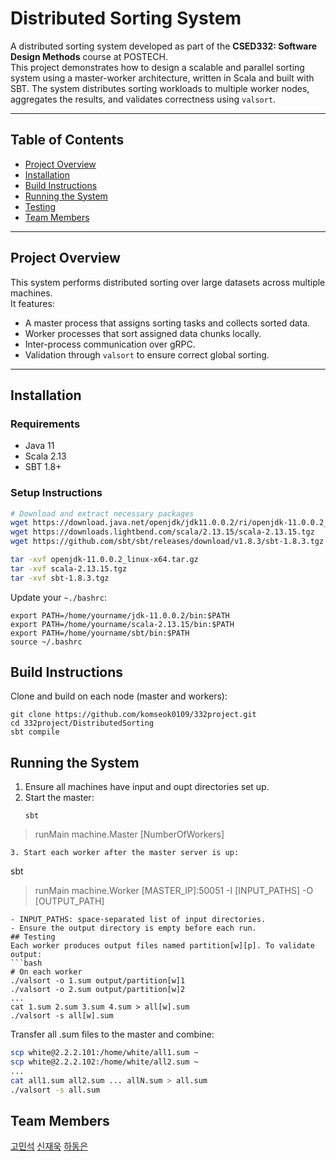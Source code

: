 # Distributed Sorting System

A distributed sorting system developed as part of the **CSED332: Software Design Methods** course at POSTECH.  
This project demonstrates how to design a scalable and parallel sorting system using a master-worker architecture, written in Scala and built with SBT. The system distributes sorting workloads to multiple worker nodes, aggregates the results, and validates correctness using `valsort`.

---
## Table of Contents

- [Project Overview](#project-overview)
- [Installation](#installation)
- [Build Instructions](#build-instructions)
- [Running the System](#running-the-system)
- [Testing](#testing)
- [Team Members](#team-members)

---
## Project Overview

This system performs distributed sorting over large datasets across multiple machines.  
It features:
- A master process that assigns sorting tasks and collects sorted data.
- Worker processes that sort assigned data chunks locally.
- Inter-process communication over gRPC.
- Validation through `valsort` to ensure correct global sorting.
---
## Installation
### Requirements
- Java 11
- Scala 2.13
- SBT 1.8+

### Setup Instructions

```bash
# Download and extract necessary packages
wget https://download.java.net/openjdk/jdk11.0.0.2/ri/openjdk-11.0.0.2_linux-x64.tar.gz
wget https://downloads.lightbend.com/scala/2.13.15/scala-2.13.15.tgz
wget https://github.com/sbt/sbt/releases/download/v1.8.3/sbt-1.8.3.tgz

tar -xvf openjdk-11.0.0.2_linux-x64.tar.gz
tar -xvf scala-2.13.15.tgz
tar -xvf sbt-1.8.3.tgz
```
Update your `~./bashrc`:
```
export PATH=/home/yourname/jdk-11.0.0.2/bin:$PATH
export PATH=/home/yourname/scala-2.13.15/bin:$PATH
export PATH=/home/yourname/sbt/bin:$PATH
source ~/.bashrc
```
## Build Instructions
Clone and build on each node (master and workers):
```
git clone https://github.com/komseok0109/332project.git
cd 332project/DistributedSorting
sbt compile
```
## Running the System
1. Ensure all machines have input and oupt directories set up.
2. Start the master:
   ```
   sbt
  > runMain machine.Master [NumberOfWorkers]
   ```
3. Start each worker after the master server is up:
```
sbt
> runMain machine.Worker [MASTER_IP]:50051 -I [INPUT_PATHS] -O [OUTPUT_PATH]
```
- INPUT_PATHS: space-separated list of input directories.
- Ensure the output directory is empty before each run.
## Testing
Each worker produces output files named partition[w][p]. To validate output:
```bash
# On each worker
./valsort -o 1.sum output/partition[w]1
./valsort -o 2.sum output/partition[w]2
...
cat 1.sum 2.sum 3.sum 4.sum > all[w].sum
./valsort -s all[w].sum
```
Transfer all .sum files to the master and combine:
```bash
scp white@2.2.2.101:/home/white/all1.sum ~
scp white@2.2.2.102:/home/white/all2.sum ~
...
cat all1.sum all2.sum ... allN.sum > all.sum
./valsort -s all.sum
```
## Team Members
[고민석](https://github.com/komseok0109)
[신재욱](https://github.com/shinjw4929)
[하동은](https://github.com/Binny-B)
